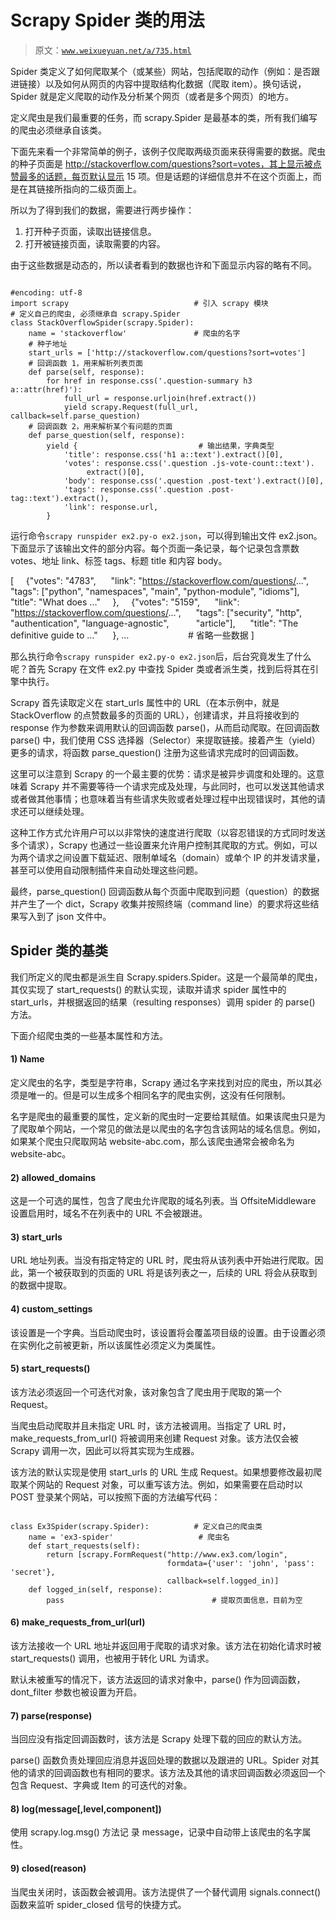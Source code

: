 # Scrapy Spider 类的用法

> 原文：[`www.weixueyuan.net/a/735.html`](http://www.weixueyuan.net/a/735.html)

Spider 类定义了如何爬取某个（或某些）网站，包括爬取的动作（例如：是否跟进链接）以及如何从网页的内容中提取结构化数据（爬取 item）。换句话说，Spider 就是定义爬取的动作及分析某个网页（或者是多个网页）的地方。

定义爬虫是我们最重要的任务，而 scrapy.Spider 是最基本的类，所有我们编写的爬虫必须继承自该类。

下面先来看一个非常简单的例子，该例子仅爬取两级页面来获得需要的数据。爬虫的种子页面是 http://stackoverflow.com/questions?sort=votes，其上显示被点赞最多的话题，每页默认显示 15 项。但是话题的详细信息并不在这个页面上，而是在其链接所指向的二级页面上。

所以为了得到我们的数据，需要进行两步操作：

1.  打开种子页面，读取出链接信息。
2.  打开被链接页面，读取需要的内容。

由于这些数据是动态的，所以读者看到的数据也许和下面显示内容的略有不同。

```

#encoding: utf-8
import scrapy                            # 引入 scrapy 模块
# 定义自己的爬虫, 必须继承自 scrapy.Spider
class StackOverflowSpider(scrapy.Spider):
    name = 'stackoverflow'               # 爬虫的名字   
    # 种子地址
    start_urls = ['http://stackoverflow.com/questions?sort=votes']
    # 回调函数 1，用来解析列表页面
    def parse(self, response):
        for href in response.css('.question-summary h3 a::attr(href)'):
            full_url = response.urljoin(href.extract())
            yield scrapy.Request(full_url, callback=self.parse_question)
    # 回调函数 2，用来解析某个有问题的页面
    def parse_question(self, response):
        yield {                           # 输出结果，字典类型
            'title': response.css('h1 a::text').extract()[0],
            'votes': response.css('.question .js-vote-count::text').
                 extract()[0],
            'body': response.css('.question .post-text').extract()[0],
            'tags': response.css('.question .post-tag::text').extract(),
            'link': response.url,
        }
```

运行命令`scrapy runspider ex2.py-o ex2.json`，可以得到输出文件 ex2.json。下面显示了该输出文件的部分内容。每个页面一条记录，每个记录包含票数 votes、地址 link、标签 tags、标题 title 和内容 body。

[
    {"votes": "4783",
     "link": "https://stackoverflow.com/questions/...",
     "tags": ["python", "namespaces", "main", "python-module", "idioms"],
     "title": "What does ..."
    },
    {"votes": "5159",
     "link": "https://stackoverflow.com/questions/...",
     "tags": ["security", "http", "authentication", "language-agnostic",
          "article"],
     "title": "The definitive guide to ..."
     },
…                        # 省略一些数据
]

那么执行命令`scrapy runspider ex2.py-o ex2.json`后，后台究竟发生了什么呢？首先 Scrapy 在文件 ex2.py 中查找 Spider 类或者派生类，找到后将其在引擎中执行。

Scrapy 首先读取定义在 start_urls 属性中的 URL（在本示例中，就是 StackOverflow 的点赞数最多的页面的 URL），创建请求，并且将接收到的 response 作为参数来调用默认的回调函数 parse()，从而启动爬取。在回调函数 parse() 中，我们使用 CSS 选择器（Selector）来提取链接。接着产生（yield）更多的请求，将函数 parse_question() 注册为这些请求完成时的回调函数。

这里可以注意到 Scrapy 的一个最主要的优势：请求是被异步调度和处理的。这意味着 Scrapy 并不需要等待一个请求完成及处理，与此同时，也可以发送其他请求或者做其他事情；也意味着当有些请求失败或者处理过程中出现错误时，其他的请求还可以继续处理。

这种工作方式允许用户可以以非常快的速度进行爬取（以容忍错误的方式同时发送多个请求），Scrapy 也通过一些设置来允许用户控制其爬取的方式。例如，可以为两个请求之间设置下载延迟、限制单域名（domain）或单个 IP 的并发请求量，甚至可以使用自动限制插件来自动处理这些问题。

最终，parse_question() 回调函数从每个页面中爬取到问题（question）的数据并产生了一个 dict，Scrapy 收集并按照终端（command line）的要求将这些结果写入到了 json 文件中。

## Spider 类的基类

我们所定义的爬虫都是派生自 Scrapy.spiders.Spider。这是一个最简单的爬虫，其仅实现了 start_requests() 的默认实现，读取并请求 spider 属性中的 start_urls，并根据返回的结果（resulting responses）调用 spider 的 parse() 方法。

下面介绍爬虫类的一些基本属性和方法。

#### 1) Name

定义爬虫的名字，类型是字符串，Scrapy 通过名字来找到对应的爬虫，所以其必须是唯一的。但是可以生成多个相同名字的爬虫实例，这没有任何限制。

名字是爬虫的最重要的属性，定义新的爬虫时一定要给其赋值。如果该爬虫只是为了爬取单个网站，一个常见的做法是以爬虫的名字包含该网站的域名信息。例如，如果某个爬虫只爬取网站 website-abc.com，那么该爬虫通常会被命名为 website-abc。

#### 2) allowed_domains

这是一个可选的属性，包含了爬虫允许爬取的域名列表。当 OffsiteMiddleware 设置启用时，域名不在列表中的 URL 不会被跟进。

#### 3) start_urls

URL 地址列表。当没有指定特定的 URL 时，爬虫将从该列表中开始进行爬取。因此，第一个被获取到的页面的 URL 将是该列表之一，后续的 URL 将会从获取到的数据中提取。

#### 4) custom_settings

该设置是一个字典。当启动爬虫时，该设置将会覆盖项目级的设置。由于设置必须在实例化之前被更新，所以该属性必须定义为类属性。

#### 5) start_requests()

该方法必须返回一个可迭代对象，该对象包含了爬虫用于爬取的第一个 Request。

当爬虫启动爬取并且未指定 URL 时，该方法被调用。当指定了 URL 时，make_requests_from_url() 将被调用来创建 Request 对象。该方法仅会被 Scrapy 调用一次，因此可以将其实现为生成器。

该方法的默认实现是使用 start_urls 的 URL 生成 Request。如果想要修改最初爬取某个网站的 Request 对象，可以重写该方法。例如，如果需要在启动时以 POST 登录某个网站，可以按照下面的方法编写代码：

```

class Ex3Spider(scrapy.Spider):          # 定义自己的爬虫类
    name = 'ex3-spider'                   # 爬虫名
    def start_requests(self):
        return [scrapy.FormRequest("http://www.ex3.com/login",
                                   formdata={'user': 'john', 'pass': 'secret'},
                                   callback=self.logged_in)]
    def logged_in(self, response):
        pass                                 # 提取页面信息，目前为空
```

#### 6) make_requests_from_url(url)

该方法接收一个 URL 地址并返回用于爬取的请求对象。该方法在初始化请求时被 start_requests() 调用，也被用于转化 URL 为请求。

默认未被重写的情况下，该方法返回的请求对象中，parse() 作为回调函数，dont_filter 参数也被设置为开启。

#### 7) parse(response)

当回应没有指定回调函数时，该方法是 Scrapy 处理下载的回应的默认方法。

parse() 函数负责处理回应消息并返回处理的数据以及跟进的 URL。Spider 对其他的请求的回调函数也有相同的要求。该方法及其他的请求回调函数必须返回一个包含 Request、字典或 Item 的可迭代的对象。

#### 8) log(message[,level,component])

使用 scrapy.log.msg() 方法记 录 message，记录中自动带上该爬虫的名字属性。

#### 9) closed(reason)

当爬虫关闭时，该函数会被调用。该方法提供了一个替代调用 signals.connect() 函数来监听 spider_closed 信号的快捷方式。